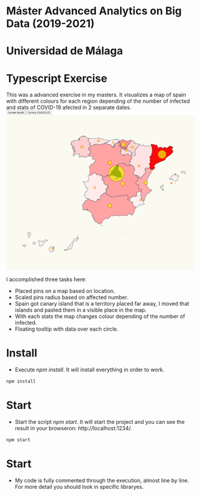# Máster Advanced Analytics on Big Data (2019-2021)
# Universidad de Málaga

# Typescript Exercise 

This was a advanced exercise in my masters. It visualizes a map of spain with different colours for each region depending of the number of infected and stats of COVID-19 afected in 2 separate dates.
![map affected coronavirus](./content/chart.png "affected coronavirus")


I accomplished three tasks here:

- Placed pins on a map based on location.
- Scaled pins radius based on affected number.
- Spain got canary island that is a territory placed far away, I moved that islands and pasted them in a visible
  place in the map.
- With each stats the map changes colour depending of the number of infected.
- Floating tooltip with data over each circle.

# Install

- Execute _npm install_. It will install everything in order to work.

```bash
npm install
```

# Start

- Start the script _npm start_. It will start the project and you can see the result in your browseron: http://localhost:1234/.

```bash
npm start
```

# Start

- My code is fully commented through the execution, almost line by line. For more detail you should look in specific libraryes.

